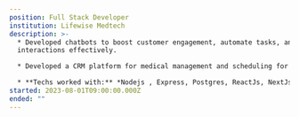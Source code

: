 ```yaml
---
position: Full Stack Developer
institution: Lifewise Medtech
description: >-
  * Developed chatbots to boost customer engagement, automate tasks, and improve
  interactions effectively.

  * Developed a CRM platform for medical management and scheduling for improved efficiency

  * **Techs worked with:** *Nodejs , Express, Postgres, ReactJs, NextJs,  Rest api.*
started: 2023-08-01T09:00:00.000Z
ended: ""
---
```

